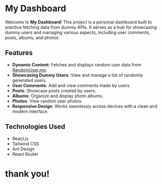 # My Dashboard

Welcome to **My Dashboard**! This project is a personal dashboard built to practice fetching data from dummy APIs.
It serves as a hub for showcasing dummy users and managing various aspects, including user comments, posts, albums, and photos.

## Features

- **Dynamic Content**: Fetches and displays random user data from [RandomUser.me](https://randomuser.me).
- **Showcasing Dummy Users**: View and manage a list of randomly generated users.
- **User Comments**: Add and view comments made by users.
- **Posts**: Showcase posts created by users.
- **Albums**: Organize and display photo albums.
- **Photos**: View random user photos.
- **Responsive Design**: Works seamlessly across devices with a clean and modern interface.

## Technologies Used

- React.js
- Tailwind CSS
- Ant Design
- React Router

# thank you!
